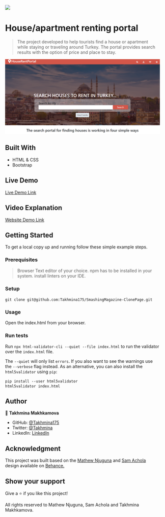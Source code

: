 ![](https://img.shields.io/badge/Microverse-blueviolet)

<h1>House/apartment renting portal</h1>

> The project developed to help tourists find a house or apartment while staying or traveling around Turkey. The portal provides search results with the option of price and place to stay. 

![screenshot](./images/screenshot.png)



## Built With

- HTML & CSS
- Bootstrap


## Live Demo

[Live Demo Link](https://takhmina175.github.io/Directory-of-Houses-To-Rent/)

## Video Explanation

[Website Demo Link](https://www.loom.com/share/6da1b3fa37bb4595b8c9c1f4bd9cd6a2)


## Getting Started

To get a local copy up and running follow these simple example steps.

### Prerequisites
> Browser
> Text editor of your choice.
> npm has to be installed in your system.
> install linters on your IDE.

### Setup
 `git clone git@github.com:Takhmina175/SmashingMagazine-ClonePage.git`

### Usage
 Open the index.html from your browser.

### Run tests
Run `npx html-validator-cli --quiet --file index.html` to run the validator over the `index.html` file.

The `--quiet` will only list `errors`. If you also want to see the warnings use the `--verbose` flag instead.
As an alternative, you can also install the `html5validator` using `pip`:

```
pip install --user html5validator
html5validator index.html
```



## Author

👤 **Takhmina Makhkamova**

- GitHub: [@Takhmina175](https://github.com/Takhmina175)
- Twitter: [@Takhmina](https://twitter.com/Takhmin73630110)
- LinkedIn: [LinkedIn](https://www.linkedin.com/in/takhmina-makhkamova-7628136b/)

## Acknowledgment

This project was built based on the <a href="https://www.behance.net/mathewnjuguna">Mathew Njuguna</a> and <a href="https://www.behance.net/aweSam"> Sam Achola </a> design available on <a href="https://www.behance.net/gallery/25563385/PatashuleKE">Behance.</a> 

## Show your support

Give a ⭐️ if you like this project!

All rights reserved to Mathew Njuguna, Sam Achola and Takhmina Makhkamova.


